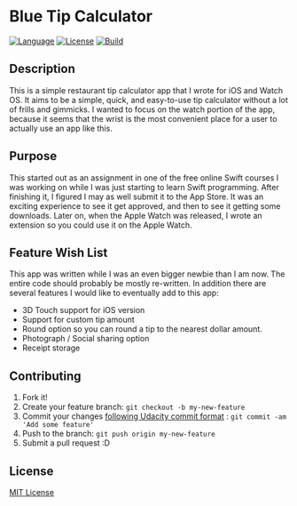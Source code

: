 # Blue Tip Calculator

[![Language](http://img.shields.io/badge/language-swift-brightgreen.svg?style=flat)](https://developer.apple.com/swift)
[![License](https://img.shields.io/github/license/mashape/apistatus.svg)](LICENSE.txt)
[![Build](https://img.shields.io/badge/Blue%20Tip%20Calc-V%202.2-blue.svg)](http://www.blaumagier.com/p/blue-tip-calculator.html)

## Description

This is a simple restaurant tip calculator app that I wrote for iOS and Watch OS.  It aims to be a simple, quick, and easy-to-use tip calculator without a lot of frills and gimmicks.  I wanted to focus on the watch portion of the app, because it seems that the wrist is the most convenient place for a user to actually use an app like this.

## Purpose

This started out as an assignment in one of the free online Swift courses I was working on while I was just starting to learn Swift programming.  After finishing it, I figured I may as well submit it to the App Store.  It was an exciting experience to see it get approved, and then to see it getting some downloads.  Later on, when the Apple Watch was released, I wrote an extension so you could use it on the Apple Watch.

## Feature Wish List

This app was written while I was an even bigger newbie than I am now.  The entire code should probably be mostly re-written.  In addition there are several features I would like to eventually add to this app:

- 3D Touch support for iOS version
- Support for custom tip amount
- Round option so you can round a tip to the nearest dollar amount.
- Photograph / Social sharing option
- Receipt storage

## Contributing

1. Fork it!
2. Create your feature branch: `git checkout -b my-new-feature`
3. Commit your changes [following Udacity commit format](http://udacity.github.io/git-styleguide/) : `git commit -am 'Add some feature'`
4. Push to the branch: `git push origin my-new-feature`
5. Submit a pull request :D

## License
[MIT License](LICENSE.txt)
